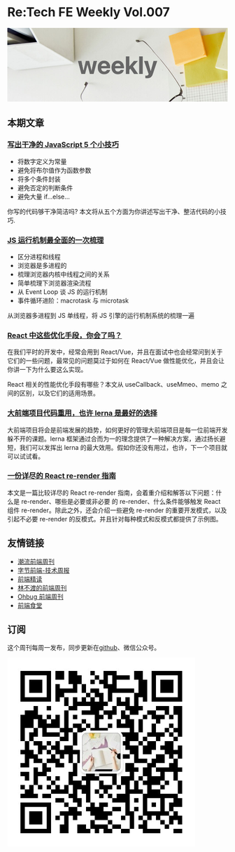 # Re:Tech FE Weekly Vol.007

![](https://raw.githubusercontent.com/retech-fe/image-hosting/main/img/2022/08/08/11-10-04-9b39540aa9ffa2223c6198a222fb47a0-dcca450c-0118-4e49-b97a-d3c3b7571eb2-725b53.png)

## 本期文章

### [写出干净的 JavaScript 5 个小技巧](https://juejin.cn/post/7131994944067076127)

- 将数字定义为常量
- 避免将布尔值作为函数参数
- 将多个条件封装
- 避免否定的判断条件
- 避免大量 if...else...

你写的代码够干净简洁吗? 本文将从五个方面为你讲述写出干净、整洁代码的小技巧.

### [JS 运行机制最全面的一次梳理](https://mp.weixin.qq.com/s/--400M1mrLTuE3GXrRWbig)

- 区分进程和线程
- 浏览器是多进程的
- 梳理浏览器内核中线程之间的关系
- 简单梳理下浏览器渲染流程
- 从 Event Loop 谈 JS 的运行机制
- 事件循环进阶：macrotask 与 microtask

从浏览器多进程到 JS 单线程，将 JS 引擎的运行机制系统的梳理一遍

### [React 中这些优化手段，你会了吗？](https://juejin.cn/post/7127585439841517605)

在我们平时的开发中，经常会用到 React/Vue，并且在面试中也会经常问到关于它们的一些问题，最常见的问题莫过于如何在 React/Vue 做性能优化，并且会让你讲一下为什么要这么实现。

React 相关的性能优化手段有哪些？本文从 useCallback、useMmeo、memo 之间的区别，以及它们的适用场景。

### [大前端项目代码重用，也许 lerna 是最好的选择](https://juejin.cn/post/6847902224794943495?share_token=4e284e47-28a8-483d-97af-a53d64254ee8)

大前端项目将会是前端发展的趋势，如何更好的管理大前端项目是每一位前端开发躲不开的课题。lerna 框架通过合而为一的理念提供了一种解决方案，通过扬长避短，我们可以发挥出 lerna 的最大效用。假如你还没有用过，也许，下一个项目就可以试试看。

### [一份详尽的 React re-render 指南](https://mp.weixin.qq.com/s/SH7N2f5ZhUhysQ7_G2s9rQ)

本文是一篇比较详尽的 React re-render 指南，会着重介绍和解答以下问题：什么是 re-render、哪些是必要或非必要 的 re-render、什么条件能够触发 React 组件 re-render。除此之外，还会介绍一些避免 re-render 的重要开发模式，以及引起不必要 re-render 的反模式。并且针对每种模式和反模式都提供了示例图。

## 友情链接

- [潮流前端周刊](https://github.com/tw93/weekly)
- [字节前端-技术周报](https://juejin.cn/user/4098589725834317)
- [前端精读](https://github.com/ascoders/weekly)
- [林不渡的前端周刊](https://fe-weekly.netlify.app/)
- [Ohbug 前端周刊](https://github.com/ohbug-org/weekly)
- [前端食堂](https://github.com/Geekhyt/weekly)

## 订阅

这个周刊每周一发布，同步更新在[github](https://github.com/retech-fe/weekly)、微信公众号。

![](https://raw.githubusercontent.com/retech-fe/image-hosting/main/img/2022/08/08/11-10-31-00dddeb5e5c7f41d76b8a886daf30c30-qrcode_for_gh_1ab4464eae79_430-173b0f.jpg)
